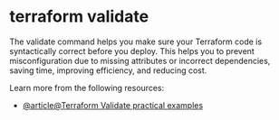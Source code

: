 # terraform validate

The validate command helps you make sure your Terraform code is syntactically correct before you deploy. This helps you to prevent misconfiguration due to missing attributes or incorrect dependencies, saving time, improving efficiency, and reducing cost.

Learn more from the following resources:

 - [@article@Terraform Validate practical examples](https://www.env0.com/blog/terraform-validate-command-practical-examples-and-best-practices)
